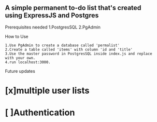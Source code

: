 ## A simple permanent to-do list that's created using ExpressJS and Postgres

Prerequisites needed
    1.PostgresSQL
    2.PgAdmin

How to Use

    1.Use PgAdmin to create a database called 'permalist'
    2.Create a table called 'items' with column 'id and 'title'
    3.Use the master password in PostgresSQL inside index.js and replace with your own.
    4.run localhost:3000.
    
Future updates

 # [x]multiple user lists
 # [ ]Authentication